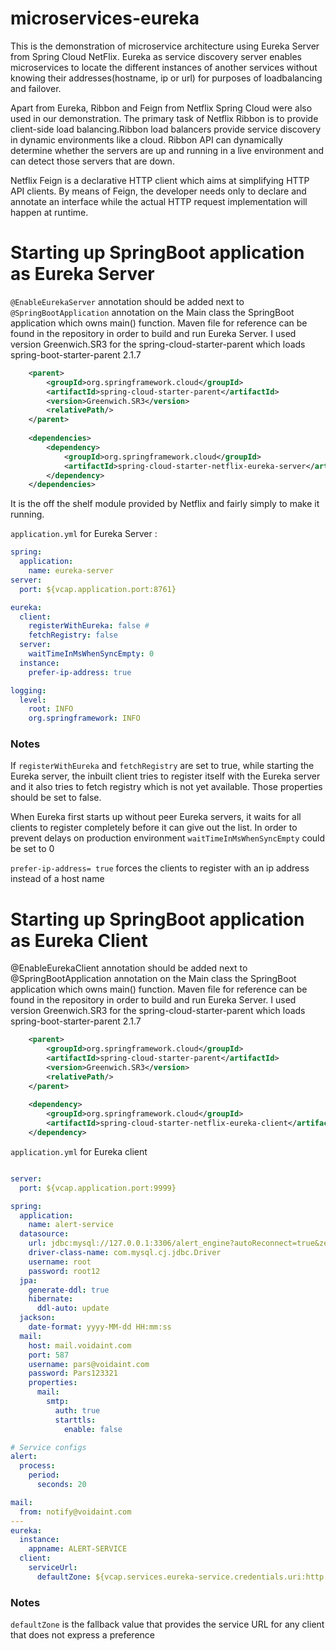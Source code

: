 # microservices-eureka

This is the demonstration of microservice architecture using Eureka Server from Spring Cloud NetFlix. Eureka as service discovery server enables microservices to locate the different instances of another services without knowing their addresses(hostname, ip or url) for purposes of loadbalancing and failover. 

Apart from Eureka, Ribbon and Feign from Netflix Spring Cloud were also used in our demonstration. The primary task of Netflix Ribbon is to provide client-side load balancing.Ribbon load balancers provide service discovery in dynamic environments like a cloud. Ribbon API can dynamically determine whether the servers are up and running in a live environment and can detect those servers that are down. 

Netflix Feign is a declarative HTTP client which aims at simplifying HTTP API clients. By means of  Feign, the developer needs only to declare and annotate an interface while the actual HTTP request implementation will happen at runtime.

# Starting up SpringBoot application as Eureka Server
`@EnableEurekaServer` annotation should be added next to `@SpringBootApplication` annotation on the Main class the SpringBoot application which owns main() function. Maven file for reference can be found in the repository in order to build and run Eureka Server. I used version Greenwich.SR3 for the spring-cloud-starter-parent which loads spring-boot-starter-parent 2.1.7

```xml
    <parent>
        <groupId>org.springframework.cloud</groupId>
        <artifactId>spring-cloud-starter-parent</artifactId>
        <version>Greenwich.SR3</version>
        <relativePath/>
    </parent>
    
    <dependencies>
        <dependency>
            <groupId>org.springframework.cloud</groupId>
            <artifactId>spring-cloud-starter-netflix-eureka-server</artifactId>
        </dependency>
    </dependencies>
```
It is the off the shelf module provided by Netflix and fairly simply to make it running. 

`application.yml` for Eureka Server :

```yml
spring:
  application:
    name: eureka-server
server:
  port: ${vcap.application.port:8761}

eureka:
  client:
    registerWithEureka: false #
    fetchRegistry: false
  server:
    waitTimeInMsWhenSyncEmpty: 0
  instance:
    prefer-ip-address: true

logging:
  level:
    root: INFO
    org.springframework: INFO


```

### Notes
 
If `registerWithEureka` and `fetchRegistry` are set to true, while starting the Eureka server, the inbuilt client tries to register itself with the Eureka server and it also tries to fetch registry which is not yet available. Those properties should be set to false.

When Eureka first starts up without peer Eureka servers, it waits for all clients to register completely before it can give out the list. In order to prevent delays on production environment `waitTimeInMsWhenSyncEmpty` could be set to 0

`prefer-ip-address= true` forces the clients to register with an ip address instead of a host name

# Starting up SpringBoot application as Eureka Client

@EnableEurekaClient annotation should be added next to @SpringBootApplication annotation on the Main class the SpringBoot application which owns main() function. Maven file for reference can be found in the repository in order to build and run Eureka Server. I used version Greenwich.SR3 for the spring-cloud-starter-parent which loads spring-boot-starter-parent 2.1.7

```xml
    <parent>
        <groupId>org.springframework.cloud</groupId>
        <artifactId>spring-cloud-starter-parent</artifactId>
        <version>Greenwich.SR3</version>
        <relativePath/>
    </parent>
    
    <dependency>
        <groupId>org.springframework.cloud</groupId>
        <artifactId>spring-cloud-starter-netflix-eureka-client</artifactId>
    </dependency>
```

`application.yml` for Eureka client 

```yml

server:
  port: ${vcap.application.port:9999}

spring:
  application:
    name: alert-service
  datasource:
    url: jdbc:mysql://127.0.0.1:3306/alert_engine?autoReconnect=true&zeroDateTimeBehavior=convertToNull
    driver-class-name: com.mysql.cj.jdbc.Driver
    username: root
    password: root12
  jpa:
    generate-ddl: true
    hibernate:
      ddl-auto: update
  jackson:
    date-format: yyyy-MM-dd HH:mm:ss
  mail:
    host: mail.voidaint.com
    port: 587
    username: pars@voidaint.com
    password: Pars123321
    properties:
      mail:
        smtp:
          auth: true
          starttls:
            enable: false

# Service configs
alert:
  process:
    period:
      seconds: 20

mail:
  from: notify@voidaint.com
---
eureka:
  instance:
    appname: ALERT-SERVICE
  client:
    serviceUrl:
      defaultZone: ${vcap.services.eureka-service.credentials.uri:http://127.0.0.1:8761}/eureka/

```

### Notes

`defaultZone` is the fallback value that provides the service URL for any client that does not express a preference

